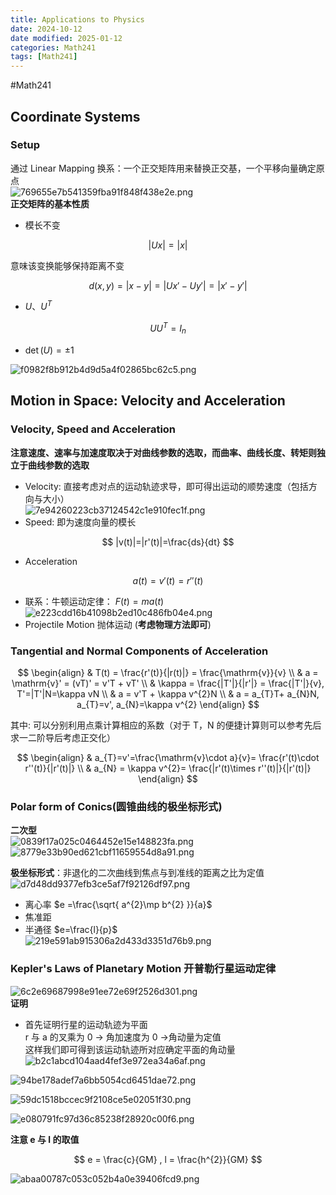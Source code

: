 ```yaml
---
title: Applications to Physics
date: 2024-10-12
date modified: 2025-01-12
categories: Math241
tags: [Math241]
---
```


#Math241 

## Coordinate Systems

### Setup

通过 Linear Mapping 换系：一个正交矩阵用来替换正交基，一个平移向量确定原点  
![769655e7b541359fba91f848f438e2e.png](https://s2.loli.net/2024/10/12/Kn52UwLqeWlykhI.png)  
**正交矩阵的基本性质**
- 模长不变

$$
|Ux| = |x|
$$

意味该变换能够保持距离不变

$$
d(x,y) = |x-y| = |Ux'-Uy'|= |x'-y'|
$$

- $U、U^{T}$

$$
UU^{T} = I_{n}
$$

- $\det(U)=\pm1$


![f0982f8b912b4d9d5a4f02865bc62c5.png](https://s2.loli.net/2024/10/12/8VazGFCImXq52oO.png)

## Motion in Space: Velocity and Acceleration

### Velocity, Speed and Acceleration

**注意速度、速率与加速度取决于对曲线参数的选取，而曲率、曲线长度、转矩则独立于曲线参数的选取**
- Velocity: 直接考虑对点的运动轨迹求导，即可得出运动的顺势速度（包括方向与大小）  
![7e94260223cb37124542c1e910fec1f.png](https://s2.loli.net/2024/10/09/p9rt738ixEfPjAJ.png)
- Speed: 即为速度向量的模长

$$
|v(t)|=|r'(t)|=\frac{ds}{dt}
$$

- Acceleration

$$
a(t)=v'(t)=r''(t)
$$

- 联系：牛顿运动定律： $F(t)=ma(t)$  
![e223cdd16b41098b2ed10c486fb04e4.png](https://s2.loli.net/2024/10/09/PMFlAcwyRh96ndu.png)
- Projectile Motion 抛体运动 (**考虑物理方法即可**)

### Tangential and Normal Components of Acceleration

$$
\begin{align}
& T(t) = \frac{r'(t)}{|r(t)|} = \frac{\mathrm{v}}{v}  \\
& a = \mathrm{v}' = (vT)' = v'T + vT' \\
& \kappa = \frac{|T'|}{|r'|} = \frac{|T'|}{v}, T'=|T'|N=\kappa vN \\
& a = v'T + \kappa v^{2}N  \\
& a = a_{T}T+ a_{N}N, a_{T}=v', a_{N}=\kappa v^{2}
\end{align}
$$

其中: 可以分别利用点乘计算相应的系数（对于 T，N 的便捷计算则可以参考先后求一二阶导后考虑正交化）

$$
\begin{align}
& a_{T}=v'=\frac{\mathrm{v}\cdot a}{v}=  \frac{r'(t)\cdot r''(t)}{|r'(t)|}  \\
& a_{N} = \kappa v^{2}= \frac{|r'(t)\times r''(t)|}{|r'(t)|}
\end{align}
$$

### Polar form of Conics(圆锥曲线的极坐标形式)

**二次型**  
![0839f17a025c0464452e15e148823fa.png](https://s2.loli.net/2024/10/14/4cjSMmVA9aITvQ7.png)  
![8779e33b90ed621cbf11659554d8a91.png](https://s2.loli.net/2024/10/14/8i3G5NsQUqfMcaw.png)

**极坐标形式**：非退化的二次曲线到焦点与到准线的距离之比为定值  
![d7d48dd9377efb3ce5af7f92126df97.png](https://s2.loli.net/2024/10/14/Pjwf5Q6qUC4Livz.png)
- 离心率 $e =\frac{\sqrt{ a^{2}\mp b^{2} }}{a}$
- 焦准距
- 半通径 $e=\frac{l}{p}$  
![219e591ab915306a2d433d3351d76b9.png](https://s2.loli.net/2024/10/14/kR1zV4e9NGuD6MT.png)

### Kepler's Laws of Planetary Motion 开普勒行星运动定律

![6c2e69687998e91ee72e69f2526d301.png](https://s2.loli.net/2024/10/14/E5LRcia9npXzjyv.png)  
**证明**
- 首先证明行星的运动轨迹为平面  
r 与 a 的叉乘为 0 -> 角加速度为 0  ->角动量为定值  
这样我们即可得到该运动轨迹所对应确定平面的角动量  
![b2c1abcd104aad4fef3e972ea34a6af.png](https://s2.loli.net/2024/10/15/Mb7T4HWNJXus3rz.png)  

![94be178adef7a6bb5054cd6451dae72.png](https://s2.loli.net/2024/10/15/9advEzU2m5NFYMt.png)

![59dc1518bccec9f2108ce5e02051f30.png](https://s2.loli.net/2024/10/15/IlUBvOsnFVmfb1W.png)

![e080791fc97d36c85238f28920c00f6.png](https://s2.loli.net/2024/10/15/PpWsabDOlvcAQNw.png)

**注意 e 与 l 的取值**

$$
e = \frac{c}{GM} , l = \frac{h^{2}}{GM}
$$

![abaa00787c053c052b4a0e39406fcd9.png](https://s2.loli.net/2024/10/15/u9lmZwn7XHNL6Gv.png)  


